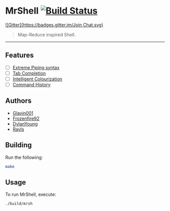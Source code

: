 MrShell [![Build Status](https://travis-ci.org/Glavin001/MrShell.svg?branch=master)](https://travis-ci.org/Glavin001/MrShell)
=======
[![Gitter](https://badges.gitter.im/Join Chat.svg)](https://gitter.im/Glavin001/MrShell?utm_source=badge&utm_medium=badge&utm_campaign=pr-badge&utm_content=badge)

> Map-Reduce inspired Shell.

---

## Features

- [ ] [Extreme Piping syntax](https://github.com/Glavin001/MrShell/issues/4)
- [ ] [Tab Completion](https://github.com/Glavin001/MrShell/issues/9)
- [ ] [Intelligent Colourization](https://github.com/Glavin001/MrShell/issues/8)
- [ ] [Command History](https://github.com/Glavin001/MrShell/issues/10)

## Authors

- [Glavin001](https://github.com/Glavin001)
- [Frozenfire92](https://github.com/Frozenfire92)
- [DylanYoung](https://github.com/DylanYoung)
- [Rayls](https://github.com/Rayls)

## Building

Run the following:

```bash
make
```

## Usage

To run MrShell, execute:

```bash
./build/mrsh
```
